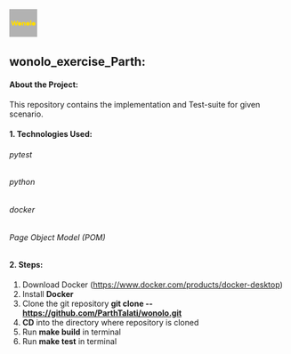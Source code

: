 <img src="images/logo.png" width="50">

## wonolo_exercise_Parth:

#### About the Project:

This repository contains the implementation and Test-suite for given scenario.

#### 1. Technologies Used:

###### pytest
###### python
###### docker
###### Page Object Model (POM)

#### 2. Steps:

1. Download Docker (https://www.docker.com/products/docker-desktop)
2. Install **Docker**
3. Clone the git repository **git clone -- https://github.com/ParthTalati/wonolo.git**
4. **CD** into the directory where repository is cloned
5. Run **make build** in terminal
6. Run **make test** in terminal
